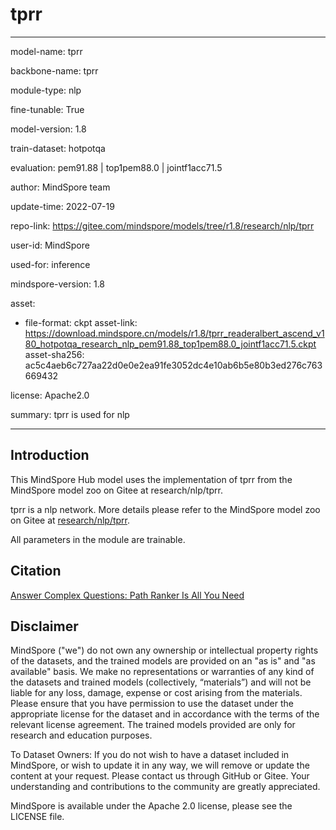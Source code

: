 # tprr

---

model-name: tprr

backbone-name: tprr

module-type: nlp

fine-tunable: True

model-version: 1.8

train-dataset: hotpotqa

evaluation: pem91.88 | top1pem88.0 | jointf1acc71.5

author: MindSpore team

update-time: 2022-07-19

repo-link: <https://gitee.com/mindspore/models/tree/r1.8/research/nlp/tprr>

user-id: MindSpore

used-for: inference

mindspore-version: 1.8

asset:

-
    file-format: ckpt
    asset-link: <https://download.mindspore.cn/models/r1.8/tprr_readeralbert_ascend_v180_hotpotqa_research_nlp_pem91.88_top1pem88.0_jointf1acc71.5.ckpt>
    asset-sha256: ac5c4aeb6c727aa22d0e0e2ea91fe3052dc4e10ab6b5e80b3ed276c763669432

license: Apache2.0

summary: tprr is used for nlp

---

## Introduction

This MindSpore Hub model uses the implementation of tprr from the MindSpore model zoo on Gitee at research/nlp/tprr.

tprr is a nlp network. More details please refer to the MindSpore model zoo on Gitee at [research/nlp/tprr](https://gitee.com/mindspore/models/blob/r1.8/research/nlp/tprr/README.md).

All parameters in the module are trainable.

## Citation

[Answer Complex Questions: Path Ranker Is All You Need](https://dl.acm.org/doi/abs/10.1145/3404835.3462942)

## Disclaimer

MindSpore ("we") do not own any ownership or intellectual property rights of the datasets, and the trained models are provided on an "as is" and "as available" basis. We make no representations or warranties of any kind of the datasets and trained models (collectively, “materials”) and will not be liable for any loss, damage, expense or cost arising from the materials. Please ensure that you have permission to use the dataset under the appropriate license for the dataset and in accordance with the terms of the relevant license agreement. The trained models provided are only for research and education purposes.

To Dataset Owners: If you do not wish to have a dataset included in MindSpore, or wish to update it in any way, we will remove or update the content at your request. Please contact us through GitHub or Gitee. Your understanding and contributions to the community are greatly appreciated.

MindSpore is available under the Apache 2.0 license, please see the LICENSE file.
